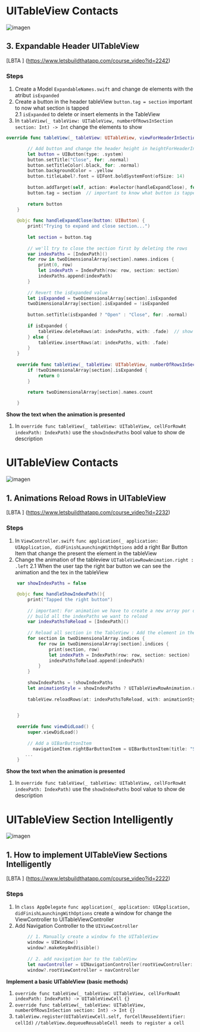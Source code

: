 

# UITableView Contacts

![imagen](../feature-ExpandableHeaderUITableView/assets/sketch3.gif) 

## 3. Expandable Header UITableView

[LBTA ] (https://www.letsbuildthatapp.com/course_video?id=2242)


### Steps

1. Create a Model  `ExpandableNames.swift`  and change de elements with the atribut  `isExpanded`   
2.  Create a button in the header tableView `button.tag = section` important to now what section is tapped  
2.1 `isExpanded` to delete or insert elements in the TableView  
3. In `tableView(_ tableView: UITableView, numberOfRowsInSection section: Int) -> Int` change the elements to show 

```swift
override func tableView(_ tableView: UITableView, viewForHeaderInSection section: Int) -> UIView? {

        // Add button and change the header height in heightForHeaderInSection method
        let button = UIButton(type: .system)
        button.setTitle("Close", for: .normal)
        button.setTitleColor(.black, for: .normal)
        button.backgroundColor = .yellow
        button.titleLabel?.font = UIFont.boldSystemFont(ofSize: 14)
        
        button.addTarget(self, action: #selector(handleExpandClose), for: .touchUpInside)
        button.tag = section  // important to know what button is tapped
        
        return button
    }
    
    @objc func handleExpandClose(button: UIButton) {
        print("Trying to expand and close section...")
        
        let section = button.tag
        
        // we'll try to close the section first by deleting the rows
        var indexPaths = [IndexPath]()
        for row in twoDimensionalArray[section].names.indices {
            print(0, row)
            let indexPath = IndexPath(row: row, section: section)
            indexPaths.append(indexPath)
        }
        
        // Revert the isExpanded value
        let isExpanded = twoDimensionalArray[section].isExpanded
        twoDimensionalArray[section].isExpanded = !isExpanded
        
        button.setTitle(isExpanded ? "Open" : "Close", for: .normal)
        
        if isExpanded {
            tableView.deleteRows(at: indexPaths, with: .fade)  // show the exact number in the row in section
        } else {
            tableView.insertRows(at: indexPaths, with: .fade)
        }
    }
    
    override func tableView(_ tableView: UITableView, numberOfRowsInSection section: Int) -> Int {
        if !twoDimensionalArray[section].isExpanded {
            return 0
        }
        
        return twoDimensionalArray[section].names.count

    }

```
**Show the text when the animation is presented**  

1.  In `override func tableView(_ tableView: UITableView, cellForRowAt indexPath: IndexPath)` use the `showIndexPaths` bool value to show de description  

# UITableView Contacts

![imagen](../feature-AnimationRowsInUITableView/assets/sketch2.gif) 

## 1. Animations Reload Rows in UITableView

[LBTA ] (https://www.letsbuildthatapp.com/course_video?id=2232)


### Steps

1. In `ViewController.swift`  `func application(_ application: UIApplication, didFinishLaunchingWithOptions`   add a right Bar Button Item  that change the present the element in the tableView  
2.  Change the animation of the tableview  `UITableViewRowAnimation.right : .left`
2.1 When the user tap the right bar button we can see the animation and the tex in the tableView 

```swift
    var showIndexPaths = false

    @objc func handleShowIndexPath(){
        print("Tapped the right button")
        
        // important: For animation we have to create a new array por de animation change
        // build all the indexPaths we want to reload
        var indexPathsToReload = [IndexPath]()
        
        // Reload all section in the TableView : Add the element in the new arrContainer
        for section in twoDimensionalArray.indices {
            for row in twoDimensionalArray[section].indices {
                print(section, row)
                let indexPath = IndexPath(row: row, section: section)
                indexPathsToReload.append(indexPath)
            }
        }
        
        showIndexPaths = !showIndexPaths
        let animationStyle = showIndexPaths ? UITableViewRowAnimation.right : .left
        
        tableView.reloadRows(at: indexPathsToReload, with: animationStyle)

    
    }
    
    override func viewDidLoad() {
        super.viewDidLoad()
        
        // Add a UIBarButtonItem
          navigationItem.rightBarButtonItem = UIBarButtonItem(title: "Show IndexPath", style: .plain, target: self, action: #selector(handleShowIndexPath))
       ...
    }

```
**Show the text when the animation is presented**  

1.  In `override func tableView(_ tableView: UITableView, cellForRowAt indexPath: IndexPath)` use the `showIndexPaths` bool value to show de description  

# UITableView Section Intelligently

![imagen](../feature-UITableViewSection/assets/sketch1.gif) 
## 1. How to implement UITableView Sections Intelligently

[LBTA ] (https://www.letsbuildthatapp.com/course_video?id=2222)


### Steps

1. In `class AppDelegate`  `func application(_ application: UIApplication, didFinishLaunchingWithOptions`  create a window for change the ViewController to UITableViewController
2.  Add Navigation Controller to the `UIViewController `

```swift
        // 1. Manually create a window fo the UITableView
        window = UIWindow()
        window?.makeKeyAndVisible()
        
        // 2. add navigation bar to the tableView
        let navController = UINavigationController(rootViewController: ViewController())
        window?.rootViewController = navController

```
**Implement a basic UITableView (basic methods)**  

1. `override func tableView(_ tableView: UITableView, cellForRowAt indexPath: IndexPath) -> UITableViewCell {}`   
2. `override func tableView(_ tableView: UITableView, numberOfRowsInSection section: Int) -> Int {}`   
3. `tableView.register(UITableViewCell.self, forCellReuseIdentifier: cellId)`  `//tableView.dequeueReusableCell needs to register a cell `  

